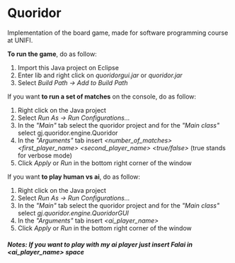 # Quoridor
Implementation of the board game, made for software programming course at UNIFI.

**To run the game**, do as follow:
1. Import this Java project on Eclipse
2. Enter lib and right click on *quoridorgui.jar* or *quoridor.jar*
3. Select *Build Path -> Add to Build Path*

If you want **to run a set of matches** on the console, do as follow:
1. Right click on the Java project
2. Select *Run As -> Run Configurations...*
3. In the *"Main"* tab select the quoridor project and for the *"Main class"* select gj.quoridor.engine.Quoridor
4. In the *"Arguments"* tab insert *<number_of_matches> <first_player_name> <second_player_name> <true/false>* (true stands for verbose mode)
5. Click *Apply* or *Run* in the bottom right corner of the window

If you want **to play human vs ai**, do as follow:
1. Right click on the Java project
2. Select *Run As -> Run Configurations...*
3. In the *"Main"* tab select the quoridor project and for the *"Main class"* select *gj.quoridor.engine.QuoridorGUI*
4. In the *"Arguments"* tab insert *<ai_player_name>*
5. Click *Apply* or *Run* in the bottom right corner of the window

##### Notes: If you want to play with my ai player just insert *Falai* in *<ai_player_name>* space
